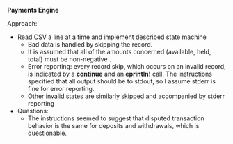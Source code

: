 **Payments Engine**

Approach:

- Read CSV a line at a time and implement described state machine
  - Bad data is handled by skipping the record.
  - It is assumed that all of the amounts concerned (available, held, total) must be non-negative .
  - Error reporting: every record skip, which occurs on an invalid record, is indicated by a **continue** and an
    **eprintln!** call. The instructions specified that all output should be to stdout, so I assume stderr is fine for
      error reporting.
  - Other invalid states are similarly skipped and accompanied by stderr reporting
- Questions: 
  - The instructions seemed to suggest that disputed transaction behavior is the same for deposits and withdrawals, which
    is questionable.
  

```
